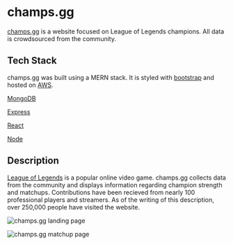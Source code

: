 # champs.gg

[champs.gg](https://champs.gg/) is a website focused on League of Legends champions. All data is crowdsourced from the community.

## Tech Stack

champs.gg was built using a MERN stack. It is styled with [bootstrap](https://getbootstrap.com/) and hosted on [AWS](https://aws.amazon.com/websites/).

[MongoDB](https://www.mongodb.com/)

[Express](https://expressjs.com/) 

[React](https://reactjs.org/) 

[Node](https://nodejs.org/en/)

## Description

[League of Legends](https://leagueoflegends.com/) is a popular online video game. champs.gg collects data from the community and displays information regarding champion strength and matchups. Contributions have been recieved from nearly 100 professional players and streamers. As of the writing of this description, over 250,000 people have visited the website.

![champs.gg landing page](https://i.imgur.com/OmZaFWc.png)

![champs.gg matchup page](https://i.imgur.com/oDxG53a.png)
